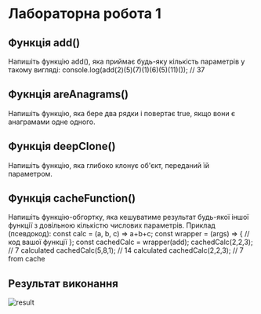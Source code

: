 # Лабораторна робота 1
## Функція add()
Напишіть функцію add(), яка приймає будь-яку кількість параметрів у такому вигляді: 
console.log(add(2)(5)(7)(1)(6)(5)(11)()); // 37

## Фукнція areAnagrams()
Напишіть функцію, яка бере два рядки і повертає true, якщо вони є анаграмами одне одного. 

## Функція deepClone()
Напишіть функцію, яка глибоко клонує об'єкт, переданий їй параметром. 

## Функція cacheFunction()
Напишіть функцію-обгортку, яка кешуватиме результат будь-якої іншої функції з довільною кількістю числових параметрів. Приклад (псевдокод):
        const calc = (a, b, c) => a+b+c;
        const wrapper = (args) => {
                // код вашої функції
        };
        const cachedCalc = wrapper(add);
        cachedCalc(2,2,3); // 7 calculated
        cachedCalc(5,8,1); // 14 calculated
        cachedCalc(2,2,3); // 7 from cache

## Результат виконання
![result](/lab1/result1.jpg)